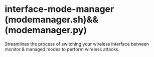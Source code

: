 # interface-mode-manager (modemanager.sh)&&(modemanager.py)
Streamlines the process of switching your wireless interface between monitor &amp; managed modes to perform wireless attacks.
